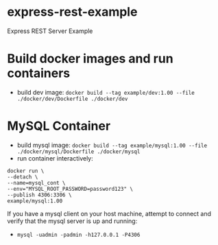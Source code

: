 # express-rest-example

Express REST Server Example

# Build docker images and run containers

- build dev image: `docker build --tag example/dev:1.00 --file ./docker/dev/Dockerfile ./docker/dev`

# MySQL Container

- build mysql image: `docker build --tag example/mysql:1.00 --file ./docker/mysql/Dockerfile ./docker/mysql`
- run container interactively:

```
docker run \
--detach \
--name=mysql_cont \
--env="MYSQL_ROOT_PASSWORD=password123" \
--publish 4306:3306 \
example/mysql:1.00
```

If you have a mysql client on your host machine, attempt to connect and verify that the mysql server is up and running:

- `mysql -uadmin -padmin -h127.0.0.1 -P4306`
